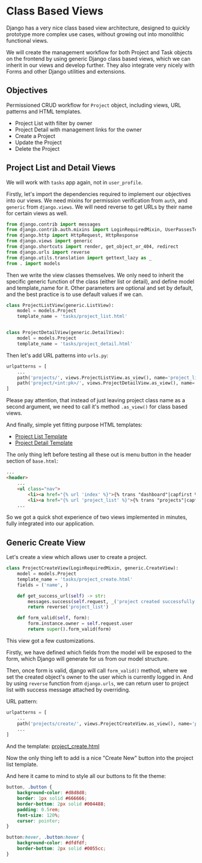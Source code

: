 # Class Based Views

Django has a very nice class based view architecture, designed to quickly prototype more complex use cases, without growing out into monolithic functional views.

We will create the management workflow for both Project and Task objects on the frontend by using generic Django class based views, which we can inherit in our views and develop further. They also integrate very nicely with Forms and other Django utilities and extensions.

## Objectives

Permissioned CRUD workflow for `Project` object, including views, URL patterns and HTML templates.

* Project List with filter by owner
* Project Detail with management links for the owner
* Create a Project
* Update the Project
* Delete the Project

## Project List and Detail Views

We will work with `tasks` app again, not in `user_profile`.

Firstly, let's import the dependencies required to implement our objectives into our views. We need mixins for permission verification from `auth`, and `generic` from `django.views`. We will need reverse to get URLs by their name for certain views as well.

```Python
from django.contrib import messages
from django.contrib.auth.mixins import LoginRequiredMixin, UserPassesTestMixin
from django.http import HttpRequest, HttpResponse
from django.views import generic
from django.shortcuts import render, get_object_or_404, redirect
from django.urls import reverse
from django.utils.translation import gettext_lazy as _
from . import models
```

Then we write the view classes themselves. We only need to inherit the specific generic function of the class (either list or detail), and define model and template_name for it. Other parameters are optional and set by default, and the best practice is to use default values if we can.

```Python
class ProjectListView(generic.ListView):
    model = models.Project
    template_name = 'tasks/project_list.html'


class ProjectDetailView(generic.DetailView):
    model = models.Project
    template_name = 'tasks/project_detail.html'
```

Then let's add URL patterns into `urls.py`:

```Python
urlpatterns = [
    ...
    path('projects/', views.ProjectListView.as_view(), name='project_list'),
    path('project/<int:pk>/', views.ProjectDetailView.as_view(), name='project_detail'),
]
```

Please pay attention, that instead of just leaving project class name as a second argument, we need to call it's method `.as_view()` for class based views.

And finally, simple yet fitting purpose HTML templates:
* [Project List Template](../tasker_04/tasks/templates/tasks/project_list.html)
* [Project Detail Template](../tasker_04/tasks/templates/tasks/project_detail.html)

The only thing left before testing all these out is menu button in the header section of `base.html`:

```HTML
...
<header>
    ...
    <ul class="nav">
        <li><a href="{% url 'index' %}">{% trans "dashboard"|capfirst %}</a></li>
        <li><a href="{% url 'project_list' %}">{% trans "projects"|capfirst %}</a></li>
    ...
```

So we got a quick shot experience of two views implemented in minutes, fully integrated into our application.

## Generic Create View

Let's create a view which allows user to create a project.

```Python
class ProjectCreateView(LoginRequiredMixin, generic.CreateView):
    model = models.Project
    template_name = 'tasks/project_create.html'
    fields = ('name', )

    def get_success_url(self) -> str:
        messages.success(self.request, _('project created successfully').capitalize())
        return reverse('project_list')

    def form_valid(self, form):
        form.instance.owner = self.request.user
        return super().form_valid(form)
```

This view got a few customizations.

Firstly, we have defined which fields from the model will be exposed to the form, which Django will generate for us from our model structure.

Then, once form is valid, django will call `form_valid()` method, where we set the created object's owner to the user which is currently logged in. And by using `reverse` function from `django.urls`, we can return user to project list with success message attached by overriding.

URL pattern:

```Python
urlpatterns = [
    ...
    path('projects/create/', views.ProjectCreateView.as_view(), name='project_create'),
    ...
]
```

And the template: [project_create.html](../tasker_04/tasks/templates/tasks/project_create.html)

Now the only thing left to add is a nice "Create New" button into the project list template.

And here it came to mind to style all our buttons to fit the theme:

```CSS
button, .button {
    background-color: #d8d8d8;
    border: 1px solid #666666;
    border-bottom: 2px solid #004488;
    padding: 0.5rem;
    font-size: 120%;
    cursor: pointer;
}

button:hover, .button:hover {
    background-color: #dfdfdf;
    border-bottom: 2px solid #0055cc;
}
```
